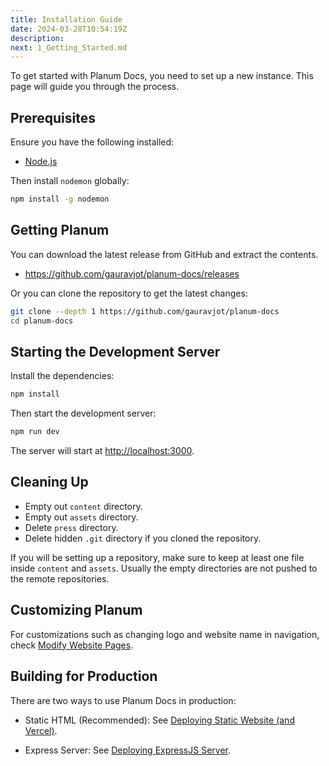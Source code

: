 ```yaml
---
title: Installation Guide
date: 2024-03-28T10:54:19Z
description:
next: 1_Getting_Started.md
---
```


To get started with Planum Docs, you need to set up a new instance. This page will guide you through the process.

## Prerequisites

Ensure you have the following installed:

- [Node.js](https://nodejs.org/en/download/)

Then install `nodemon` globally:

```bash
npm install -g nodemon
```

## Getting Planum

You can download the latest release from GitHub and extract the contents.

- <https://github.com/gauravjot/planum-docs/releases>

Or you can clone the repository to get the latest changes:

```bash
git clone --depth 1 https://github.com/gauravjot/planum-docs
cd planum-docs
```

## Starting the Development Server

Install the dependencies:

```bash
npm install
```

Then start the development server:

```bash
npm run dev
```

The server will start at <http://localhost:3000>.

## Cleaning Up

- Empty out `content` directory.
- Empty out `assets` directory.
- Delete `press` directory.
- Delete hidden `.git` directory if you cloned the repository.

If you will be setting up a repository, make sure to keep at least one file inside `content` and `assets`. Usually the empty directories are not pushed to the remote repositories.

## Customizing Planum

For customizations such as changing logo and website name in navigation, check [Modify Website Pages](5_Customization/1_Modify_Pages.html).

## Building for Production

There are two ways to use Planum Docs in production:

- Static HTML (Recommended): See [Deploying Static Website (and Vercel)](3_Deploying_Planum/1_Deploying_Static.html).

- Express Server: See [Deploying ExpressJS Server](3_Deploying_Planum/2_Deploying_ExpressJS.html).
